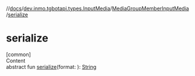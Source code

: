 //[docs](../../../index.md)/[dev.inmo.tgbotapi.types.InputMedia](../index.md)/[MediaGroupMemberInputMedia](index.md)/[serialize](serialize.md)



# serialize  
[common]  
Content  
abstract fun [serialize](serialize.md)(format: ): [String](https://kotlinlang.org/api/latest/jvm/stdlib/kotlin/-string/index.html)  



